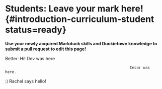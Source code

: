 # Students: Leave your mark here! {#introduction-curriculum-student status=ready}

**Use your newly acquired Markduck skills and Duckietown knowledge to submit a pull request to edit this page!**

Better: Hi! Dev was here

                                                            Cesar was here. 

:) Rachel says hello!

<!-- this is a comment; it will not appear in the outputted online book -->
